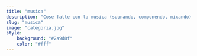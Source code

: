 ```yaml
---
title: "musica"
description: "Cose fatte con la musica (suonando, componendo, mixando)."
slug: "musica"
image: "categoria.jpg"
style:
    background: "#2a9d8f"
    color: "#fff"
---
```

